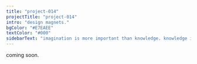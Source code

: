 ```yaml
---
title: "project-014"
projectTitle: "project-014"
intro: "design magnets."
bgColor: "#E7EAEE"
textColor: "#000"
sidebarText: "imagination is more important than knowledge. knowledge is limited. imagination encircles the world."
---
```


coming soon.
